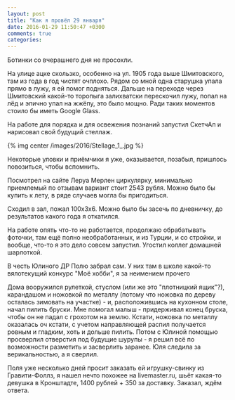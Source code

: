 ```yaml
---
layout: post
title: "Как я провёл 29 января"
date: 2016-01-29 11:50:47 +0300
comments: true
categories: 
---
```

Ботинки со вчерашнего дня не просохли.

На улице ацке скользко, особенно на ул. 1905 года выше Шмитовского, там из года в год чистят очплохо. Рядом со мной одна старушка упала прямо в лужу, я ей помог подняться. Дальше на переходе через Шмитовский какой-то торопыга залихватски перескочил лужу, попал на лёд и эпично упал на жжёпу, это было мощно. Ради таких моментов стоило бы иметь Google Glass.

На работе для порядка и для освежения познаний запустил СкетчАп и нарисовал свой будущий стеллаж.
 
{% img center /images/2016/Stellage_1_.jpg %}

Некоторые уловки и приёмчики я уже, оказывается, позабыл, пришлось повозиться, чтобы вспомнить.

Посмотрел на сайте Леруа Мерлен циркулярку, минимально приемлемый по отзывам вариант стоит 2543 рубля. Можно было бы купить к лету, в ряде случаев могла бы пригодиться.

Сходил в зал, пожал 100х3х6. Можно было бы засечь по дневничку, до результатов какого года я откатился.

На работе опять что-то не работается, продолжаю обрабатывать фоточки, там ещё полно необработанных, и из Турции, и со стройки, и вообще, что-то я это дело совсем запустил. Угостил коллег домашней шарлоткой.

В честь Юлиного ДР Полю забрал сам. У них там в школе какой-то вялотекущий конкурс "Моё хобби", я за неимением прочего

Дома вооружился рулеткой, стуслом (или же это "плотницкий ящик"?), карандашом и ножовкой по металлу (потому что ножовка по дереву осталась зимовать на участке) - и, расположившись на кухонном столе, начал пилить бруски. Мне помогал малыш - придерживал конец бруска, чтобы он не падал с грохотом на землю. Кстати, ножовка по металлу оказалась оч кстати, с учетом направляющей распил получается ровным и гладким, хоть и дольше пилить. Потом с Юлиной помощью просверлил отверстия под будущие шурупы - я решил всё по возможности разметить и засверлить заранее. Юля следила за верикальностью, а я сверлил.  

Поля уже несколько дней просит заказать ей игрушку-свинку из Гравити-Фоллз, я нашел нечто похожее на livemaster.ru, шьёт какая-то девушка в Кронштадте, 1400 рублей + 350 за доставку. Заказал, ждём ответа.